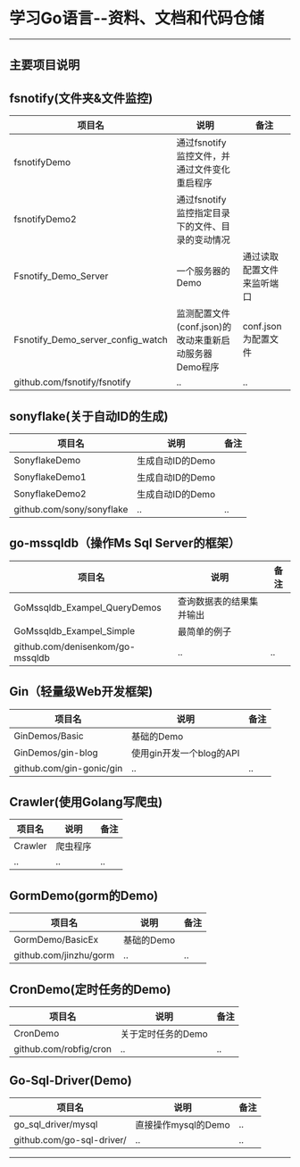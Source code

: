 # 学习Go语言--资料、文档和代码仓储
----------------------------------------------------------------------------------------
主要项目说明
----------------------------------------------------------------------------------------
## fsnotify(文件夹&文件监控) 

|项目名|说明|备注|
|-|-|-|
|fsnotifyDemo|通过fsnotify监控文件，并通过文件变化重启程序 ||
|fsnotifyDemo2|通过fsnotify监控指定目录下的文件、目录的变动情况||
|Fsnotify_Demo_Server|一个服务器的Demo|通过读取配置文件来监听端口|
|Fsnotify_Demo_server_config_watch|监测配置文件(conf.json)的改动来重新启动服务器Demo程序|conf.json为配置文件|
|github.com/fsnotify/fsnotify|..|..|

## sonyflake(关于自动ID的生成)

|项目名|说明|备注|
|-|-|-|
|SonyflakeDemo|生成自动ID的Demo||
|SonyflakeDemo1|生成自动ID的Demo||
|SonyflakeDemo2|生成自动ID的Demo||
|github.com/sony/sonyflake|..|..|

## go-mssqldb（操作Ms Sql Server的框架）
						  			
|项目名|说明|备注|
|-|-|-|
|GoMssqldb_Exampel_QueryDemos|查询数据表的结果集并输出||
|GoMssqldb_Exampel_Simple|最简单的例子||
|github.com/denisenkom/go-mssqldb|..|..|

## Gin（轻量级Web开发框架)

|项目名|说明|备注|
|-|-|-|
|GinDemos/Basic|基础的Demo||
|GinDemos/gin-blog|使用gin开发一个blog的API||
|github.com/gin-gonic/gin|..|..|

## Crawler(使用Golang写爬虫)

|项目名|说明|备注|
|-|-|-|
|Crawler|爬虫程序||
|..|..|..|		

## GormDemo(gorm的Demo)

|项目名|说明|备注|
|-|-|-|
|GormDemo/BasicEx|基础的Demo||
|github.com/jinzhu/gorm|..|..|

## CronDemo(定时任务的Demo)
 	
|项目名|说明|备注|
|-|-|-|
|CronDemo|关于定时任务的Demo||
|github.com/robfig/cron|..|..|

## Go-Sql-Driver(Demo)

|项目名|说明|备注|
|-|-|-|
|go_sql_driver/mysql|直接操作mysql的Demo|..|
|github.com/go-sql-driver/|..|..|
								 
-----------------------------------------------------------------------------------------									


